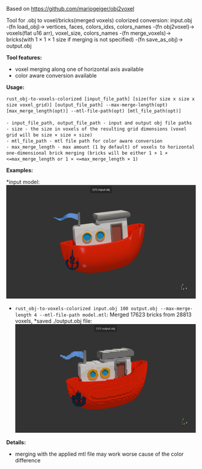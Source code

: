 Based on https://github.com/mariogeiger/obj2voxel

Tool for .obj to voxel/bricks(merged voxels) colorized conversion:
input.obj -(fn load_obj)-> vertices, faces, colors_idxs, colors_names -(fn obj2voxel)-> voxels(flat u16 arr), voxel_size, colors_names -(fn merge_voxels)-> bricks(with 1 × 1 × 1 size if merging is not specified) -(fn save_as_obj)-> output.obj

**Tool features:**

- voxel merging along one of horizontal axis available
- color aware conversion available

**Usage:**

    rust_obj-to-voxels-colorized [input_file_path] [size(for size x size x size voxel_grid)] [output_file_path] --max-merge-length(opt) [max_merge_length(opt)] --mtl-file-path(opt) [mtl_file_path(opt)]

    - input_file_path, output_file_path - input and output obj file paths
    - size - the size in voxels of the resulting grid dimensions (voxel grid will be size × size × size)
    - mtl_file_path - mtl file path for color aware conversion
    - max_merge_length - max amount (1 by default) of voxels to horizontal one-dimensional brick merging (bricks will be either 1 × 1 × <=max_merge_length or 1 × <=max_merge_length × 1)

**Examples:**

*input model:
![input obj](input.png)

- `rust_obj-to-voxels-colorized input.obj 100 output.obj --max-merge-length 4 --mtl-file-path model.mtl`:
Merged 17623 bricks from 28813 voxels, *saved ./output.obj file:
![output obj](output.png)

**Details:**

- merging with the applied mtl file may work worse cause of the color difference
